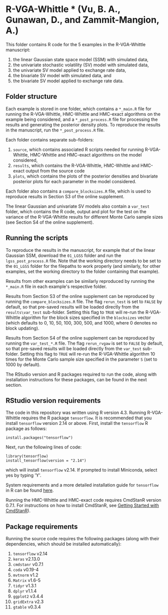 # R-VGA-Whittle * (Vu, B. A., Gunawan, D., and Zammit-Mangion, A.)

This folder contains R code for the 5 examples in the R-VGA-Whittle manuscript: 
1. the linear Gaussian state space model (SSM) with simulated data, 
2. the univariate stochastic volatility (SV) model with simulated data,
3. the univariate SV model applied to exchange rate data,  
4. the bivariate SV model with simulated data, and
5. the bivariate SV model applied to exchange rate data.

## Folder structure
Each example is stored in one folder, which contains a `*_main.R` file for running the R-VGA-Whittle, HMC-Whittle and HMC-exact algorithms on the example being considered, and a `*_post_process.R` file for processing the results and generating the posterior density plots. To reproduce the results in the manuscript, run the `*_post_process.R` file.

Each folder contains separate sub-folders:
1. `source`, which contains associated R scripts needed for running R-VGA-Whittle, HMC-Whittle and HMC-exact algorithms on the model considered,
2. `results`, which contains the R-VGA-Whittle, HMC-Whittle and HMC-exact output from the source code 
3. `plots`, which contains the plots of the posterior densities and bivariate posterior plots for each parameter in the model considered.

Each folder also contains a `compare_blocksizes.R` file, which is used to reproduce results in Section S3 of the online supplement.

The linear Gaussian and univariate SV models also contain a `var_test` folder, which contains the R code, output and plot for the test on the variance of the R-VGA-Whittle results for different Monte Carlo sample sizes (see Section S4 of the online supplement).

## Running the scripts
To reproduce the results in the manuscript, for example that of the linear Gaussian SSM, download the `01_LGSS` folder and run the `lgss_post_process.R` file. Note that the working directory needs to be set to the `01_LGSS` folder for the filepaths to work properly (and similarly, for other examples, set the working directory to the folder containing that example). 

Results from other examples can be similarly reproduced by running the `*_main.R` file in each example's respective folder.

Results from Section S3 of the online supplement can be reproduced by running the `compare_blocksizes.R` file. The flag `rerun_test` is set to `FALSE` by default, so that pre-saved results will be loaded directly from the `results\var_test` sub-folder. Setting this flag to `TRUE` will re-run the R-VGA-Whittle algorithm for the block sizes specified in the `blocksizes` vector (which defaults to 0, 10, 50, 100, 300, 500, and 1000, where 0 denotes no block updating).

Results from Section S4 of the online supplement can be reproduced by running the `var_test_*.R` file. The flag `rerun_rvgaw` is set to `FALSE` by default, so that pre-saved results will be loaded directly from the `var_test` sub-folder. Setting this flag to `TRUE` will re-run the R-VGA-Whittle algorithm 10 times for the Monte Carlo sample size specified in the parameter `S` (set to 1000 by default). 

The RStudio version and R packages required to run the code, along with installation instructions for these packages, can be found in the next section. 

## RStudio version requirements
The code in this repository was written using R version 4.3. Running R-VGA-Whittle requires the R package `tensorflow`. It is recommended that you install `tensorflow` version 2.14 or above. First, install the `tensorflow` R package as follows:

```
install.packages("tensorflow")
```
Next, run the following lines of code:
```
library(tensorflow)
install_tensorflow(version = "2.14")
```
which will install `tensorflow` v2.14. If prompted to install Miniconda, select yes by typing 'Y'.

System requirements and a more detailed installation guide for `tensorflow` in R can be found [here](https://tensorflow.rstudio.com/install). 

Running the HMC-Whittle and HMC-exact code requires CmdStanR version 0.7.1. For instructions on how to install CmdStanR, see [Getting Started with CmdStanR](https://mc-stan.org/cmdstanr/articles/cmdstanr.html#introduction)).

## Package requirements 
Running the source code requires the following packages (along with their dependencies, which should be installed automatically):
1. `tensorflow` v2.14
2. `keras` v2.13.0
3. `cmdstanr` v0.7.1 
4. `coda` v0.19-4
5. `mvtnorm` v1.2
6. `Matrix` v1.6-5
7. `tidyr` v1.3.1
8. `dplyr` v1.1.4
9. `ggplot2` v3.4.4
10. `gridExtra` v2.3
11. `gtable` v0.3.4         
 
